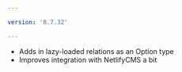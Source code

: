 ```yaml
---

version: '0.7.32'

---
```


- Adds in lazy-loaded relations as an Option type
- Improves integration with NetlifyCMS a bit

